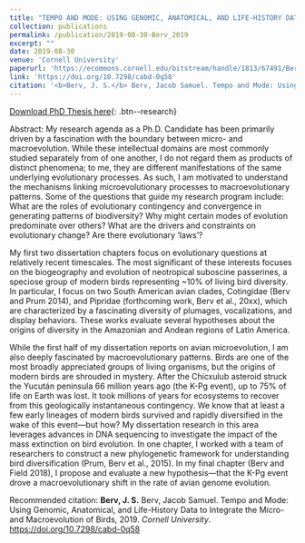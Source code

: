 ```yaml
---
title: "TEMPO AND MODE: USING GENOMIC, ANATOMICAL, AND LIFE-HISTORY DATA TO INTEGRATE THE MICRO- AND MACROEVOLUTION OF BIRDS"
collection: publications
permalink: /publication/2019-08-30-Berv_2019
excerpt: ""
date: 2019-08-30
venue: 'Cornell University'
paperurl: 'https://ecommons.cornell.edu/bitstream/handle/1813/67491/Berv_cornellgrad_0058F_11590.pdf'
link: 'https://doi.org/10.7298/cabd-0q58'
citation: '<b>Berv, J. S.</b> Berv, Jacob Samuel. Tempo and Mode: Using Genomic, Anatomical, and Life-History Data to Integrate the Micro-and Macroevolution of Birds, 2019. <i>Cornell University</i>. <b>PhD Dissertation</b>'
---
```


[Download PhD Thesis here](https://ecommons.cornell.edu/bitstream/handle/1813/67491/Berv_cornellgrad_0058F_11590.pdf){: .btn--research}

Abstract: My research agenda as a Ph.D. Candidate has been primarily driven by a fascination with the boundary between micro- and macroevolution. While these intellectual domains are most commonly studied separately from of one another, I do not regard them as products of distinct phenomena; to me, they are different manifestations of the same underlying evolutionary processes. As such, I am motivated to understand the mechanisms linking microevolutionary processes to macroevolutionary patterns. Some of the questions that guide my research program include: What are the roles of evolutionary contingency and convergence in generating patterns of biodiversity? Why might certain modes of evolution predominate over others? What are the drivers and constraints on evolutionary change? Are there evolutionary ‘laws’?

My first two dissertation chapters focus on evolutionary questions at relatively recent timescales. The most significant of these interests focuses on the biogeography and evolution of neotropical suboscine passerines, a speciose group of modern birds representing ~10% of living bird diversity. In particular, I focus on two South American avian clades, Cotingidae (Berv and Prum 2014), and Pipridae (forthcoming work, Berv et al., 20xx), which are characterized by a fascinating diversity of plumages, vocalizations, and display behaviors. These works evaluate several hypotheses about the origins of diversity in the Amazonian and Andean regions of Latin America.

While the first half of my dissertation reports on avian microevolution, I am also deeply fascinated by macroevolutionary patterns. Birds are one of the most broadly appreciated groups of living organisms, but the origins of modern birds are shrouded in mystery. After the Chicxulub asteroid struck the Yucután peninsula 66 million years ago (the K-Pg event), up to 75% of life on Earth was lost. It took millions of years for ecosystems to recover from this geologically instantaneous contingency. We know that at least a few early lineages of modern birds survived and rapidly diversified in the wake of this event—but how? My dissertation research in this area leverages advances in DNA sequencing to investigate the impact of the mass extinction on bird evolution. In one chapter, I worked with a team of researchers to construct a new phylogenetic framework for understanding bird diversification (Prum, Berv et al., 2015). In my final chapter (Berv and Field 2018), I propose and evaluate a new hypothesis—that the K-Pg event drove a macroevolutionary shift in the rate of avian genome evolution.

Recommended citation: <b>Berv, J. S.</b> Berv, Jacob Samuel. Tempo and Mode: Using Genomic, Anatomical, and Life-History Data to Integrate the Micro-and Macroevolution of Birds, 2019. <i>Cornell University</i>. <https://doi.org/10.7298/cabd-0q58>

